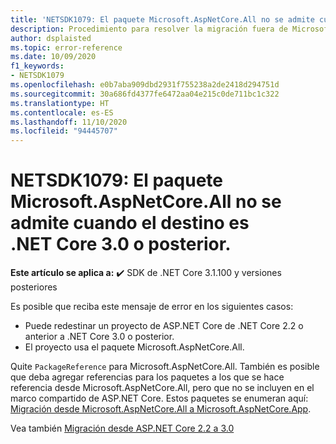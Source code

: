 ```yaml
---
title: 'NETSDK1079: El paquete Microsoft.AspNetCore.All no se admite cuando el destino es .NET Core 3.0 o posterior.'
description: Procedimiento para resolver la migración fuera de Microsoft.AspNetCore.App
author: dsplaisted
ms.topic: error-reference
ms.date: 10/09/2020
f1_keywords:
- NETSDK1079
ms.openlocfilehash: e0b7aba909dbd2931f755238a2de2418d294751d
ms.sourcegitcommit: 30a686fd4377fe6472aa04e215c0de711bc1c322
ms.translationtype: HT
ms.contentlocale: es-ES
ms.lasthandoff: 11/10/2020
ms.locfileid: "94445707"
---
```

# <a name="netsdk1079-the-microsoftaspnetcoreall-package-is-not-supported-when-targeting-net-core-30-or-higher"></a>NETSDK1079: El paquete Microsoft.AspNetCore.All no se admite cuando el destino es .NET Core 3.0 o posterior.

**Este artículo se aplica a:** ✔️ SDK de .NET Core 3.1.100 y versiones posteriores

Es posible que reciba este mensaje de error en los siguientes casos:

- Puede redestinar un proyecto de ASP.NET Core de .NET Core 2.2 o anterior a .NET Core 3.0 o posterior.
- El proyecto usa el paquete Microsoft.AspNetCore.All.

Quite `PackageReference` para Microsoft.AspNetCore.All.  También es posible que deba agregar referencias para los paquetes a los que se hace referencia desde Microsoft.AspNetCore.All, pero que no se incluyen en el marco compartido de ASP.NET Core.  Estos paquetes se enumeran aquí: [Migración desde Microsoft.AspNetCore.All a Microsoft.AspNetCore.App](/aspnet/core/fundamentals/metapackage#migrating-from-microsoftaspnetcoreall-to-microsoftaspnetcoreapp).

Vea también [Migración desde ASP.NET Core 2.2 a 3.0](/aspnet/core/migration/22-to-30)
